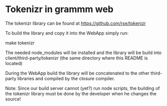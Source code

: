# Tokenizr in grammm web

The tokenizr library can be found at https://github.com/rse/tokenizr

To build the library and copy it into the WebApp simply run:

make tokenizr

The needed node_modules will be installed and the library will be build
into client/third-party/tokenizr (the same directory where this README
is located)

During the WebApp build the library will be concatenated to the other
third-party libraries and compiled by the closure compiler.

Note: Since our build server cannot (yet?) run node scripts, the building
of the tokenizr library must be done by the developer when he changes the
source!

